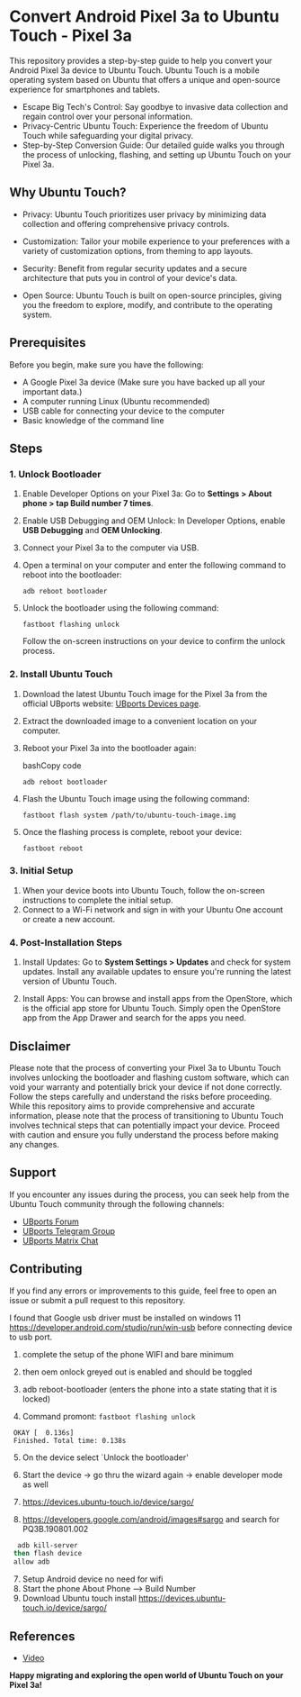 # Convert Android Pixel 3a to Ubuntu Touch - Pixel 3a

This repository provides a step-by-step guide to help you convert your Android Pixel 3a device to Ubuntu Touch. Ubuntu Touch is a mobile operating system based on Ubuntu that offers a unique and open-source experience for smartphones and tablets.

* Escape Big Tech's Control: Say goodbye to invasive data collection and regain control over your personal information.
* Privacy-Centric Ubuntu Touch: Experience the freedom of Ubuntu Touch while safeguarding your digital privacy.
* Step-by-Step Conversion Guide: Our detailed guide walks you through the process of unlocking, flashing, and setting up Ubuntu Touch on your Pixel 3a.


## Why Ubuntu Touch?

* Privacy: Ubuntu Touch prioritizes user privacy by minimizing data collection and offering comprehensive privacy controls.

* Customization: Tailor your mobile experience to your preferences with a variety of customization options, from theming to app layouts.

* Security: Benefit from regular security updates and a secure architecture that puts you in control of your device's data.

* Open Source: Ubuntu Touch is built on open-source principles, giving you the freedom to explore, modify, and contribute to the operating system.

Prerequisites
-------------

Before you begin, make sure you have the following:

* A Google Pixel 3a device (Make sure you have backed up all your important data.)
* A computer running Linux (Ubuntu recommended)
* USB cable for connecting your device to the computer
* Basic knowledge of the command line

Steps
-------------

### 1\. Unlock Bootloader

1. Enable Developer Options on your Pixel 3a: Go to **Settings > About phone > tap Build number 7 times**.

2. Enable USB Debugging and OEM Unlock: In Developer Options, enable **USB Debugging** and **OEM Unlocking**.

3. Connect your Pixel 3a to the computer via USB.

4. Open a terminal on your computer and enter the following command to reboot into the bootloader:

    `adb reboot bootloader`

5. Unlock the bootloader using the following command:

    `fastboot flashing unlock`

    Follow the on-screen instructions on your device to confirm the unlock process.

### 2\. Install Ubuntu Touch

1. Download the latest Ubuntu Touch image for the Pixel 3a from the official UBports website: [UBports Devices page](https://devices.ubuntu-touch.io/device/sargo/).

2. Extract the downloaded image to a convenient location on your computer.

3. Reboot your Pixel 3a into the bootloader again:

    bashCopy code

    `adb reboot bootloader`

4. Flash the Ubuntu Touch image using the following command:

    `fastboot flash system /path/to/ubuntu-touch-image.img`

5. Once the flashing process is complete, reboot your device:

    `fastboot reboot`

### 3\. Initial Setup

1. When your device boots into Ubuntu Touch, follow the on-screen instructions to complete the initial setup.
2. Connect to a Wi-Fi network and sign in with your Ubuntu One account or create a new account.

### 4\. Post-Installation Steps

1. Install Updates: Go to **System Settings > Updates** and check for system updates. Install any available updates to ensure you're running the latest version of Ubuntu Touch.

2. Install Apps: You can browse and install apps from the OpenStore, which is the official app store for Ubuntu Touch. Simply open the OpenStore app from the App Drawer and search for the apps you need.

Disclaimer
-------------

Please note that the process of converting your Pixel 3a to Ubuntu Touch involves unlocking the bootloader and flashing custom software, which can void your warranty and potentially brick your device if not done correctly. Follow the steps carefully and understand the risks before proceeding.
While this repository aims to provide comprehensive and accurate information, please note that the process of transitioning to Ubuntu Touch involves technical steps that can potentially impact your device. Proceed with caution and ensure you fully understand the process before making any changes.

Support
-------

If you encounter any issues during the process, you can seek help from the Ubuntu Touch community through the following channels:

* [UBports Forum](https://forums.ubports.com/)
* [UBports Telegram Group](https://t.me/ubports)
* [UBports Matrix Chat](https://matrix.to/#/#ubports:matrix.org)

Contributing
------------

If you find any errors or improvements to this guide, feel free to open an issue or submit a pull request to this repository.


I found that Google usb driver must be installed on windows 11 <https://developer.android.com/studio/run/win-usb> before connecting device to usb port.

1. complete the setup of the phone WIFI and bare minimum
2. then oem onlock greyed out is enabled and should be toggled

3. adb reboot-bootloader (enters the phone into a state stating that it is locked)

4. Command promont: `fastboot flashing unlock`

```
 OKAY [  0.136s]
 Finished. Total time: 0.138s
```

5. On the device select `Unlock the bootloader'

6. Start the device -> go thru the wizard again -> enable developer mode as well

7. <https://devices.ubuntu-touch.io/device/sargo/>

8. <https://developers.google.com/android/images#sargo> and search for PQ3B.190801.002

```bash
  adb kill-server
 then flash device
 allow adb
```

7. Setup Android device no need for wifi
8. Start the phone About Phone --> Build Number
9. Download Ubuntu touch install  <https://devices.ubuntu-touch.io/device/sargo/>

## References

* [Video](https://www.youtube.com/watch?v=v3nZSKsedr4&ab_channel=Lumpology)


**Happy migrating and exploring the open world of Ubuntu Touch on your Pixel 3a!**
